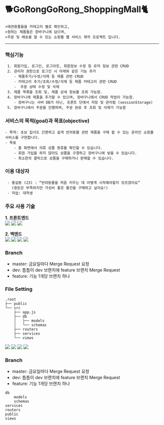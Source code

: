 # 🐕GoRongGoRong_ShoppingMall🐈
    >애견용품들을 카테고리 별로 확인하고,
    >원하는 제품들은 장바구니에 담으며,
    >주문 및 배송을 할 수 있는 쇼핑몰 웹 서비스 제작 프로젝트 입니다.
--------------------------------------------------------
### 핵심기능
     1. 회원가입, 로그인, 로그아웃, 회원정보 수정 등 유저 정보 관련 CRUD
     2. 관리자 권한으로 로그인 시 아래와 같은 기능 추가
        - 제품추가/수정/삭제 등 제품 관련 CRUD
        - 카테고리 추가/조회/수정/삭제 등 제품 카테고리 관련 CRUD
        -  주문 상태 수정 및 삭제
     3. 제품 목록을 조회 및, 제품 상세 정보를 조회 가능함.
     4. 장바구니에 제품을 추가할 수 있으며, 장바구니에서 CRUD 작업이 가능함.
        - 장바구니는 서버 DB가 아닌, 프론트 단에서 저장 및 관리됨 (sessionStorage)
     5. 장바구니에서 주문을 진행하며, 주문 완료 후 조회 및 삭제가 가능함

###  서비스의 목적(goal)과 목표(objective)
    - 목적: 초보 집사도 간편하고 쉽게 반려동물 관련 제품을 구매 할 수 있는 온라인 쇼핑몰 서비스를 구현합니다.
    - 목표
        - 홈 화면에서 의류 상품 종류를 확인할 수 있습니다.
        - 회원 가입을 하지 않아도 상품을 구경하고 장바구니에 넣을 수 있습니다.
        - 최소한의 클릭으로 상품을 구매하거나 판매할 수 있습니다.
    
### 이용 대상자
     - 홍길동 (23) : “반려동물을 처음 키우는 데 어떻게 시작해야할지 모르겠어요”
       (용돈은 부족하지만 가성비 좋은 물건을 구매하고 싶어요!)
     - 직업: 대학생


### 주요 사용 기술
  <strong>1. 프론트엔드</strong>
    <br/>
    <img src="https://img.shields.io/badge/HTML5-E34F26?style=flat-square&logo=html5&logoColor=white"> 
    <img src="https://img.shields.io/badge/CSS-1572B6?style=flat-square&logo=css3&logoColor=white"> 
    <img src="https://img.shields.io/badge/Javascript-F7DF1E?style=flat-square&logo=javascript&logoColor=black"> 

  <strong>2. 백엔드</strong>
    <br/>
    <img src="https://img.shields.io/badge/Node.js-339933?style=flat-square&logo=Node.js&logoColor=white">
	<img src="https://img.shields.io/badge/Express-000000?style=flat-square&logo=Express&logoColor=white">
	<img src="https://img.shields.io/badge/Babel-F9DC3E?style=flat-square&logo=Babel&logoColor=white">
	<img src="https://img.shields.io/badge/MongoDB-47A248?style=flat-square&logo=MongoDB&logoColor=white">

### Branch
- master: 금요일마다 Merge Request 요청
- dev: 틈틈이 dev 브랜치에 feature 브랜치 Merge Request
- feature: 기능 1개당 브랜치 하나

### File Setting
```
.root
├── public
└── src
    ├── app.js
    ├── db
    │   ├── models
    │   └── schemas
    ├── routers
    ├── services
    └── views
```

<p>
	<img src="https://img.shields.io/badge/Node.js-339933?style=flat-square&logo=Node.js&logoColor=white">
	<img src="https://img.shields.io/badge/Express-000000?style=flat-square&logo=Express&logoColor=white">
	<img src="https://img.shields.io/badge/Babel-F9DC3E?style=flat-square&logo=Babel&logoColor=white">
	<img src="https://img.shields.io/badge/MongoDB-47A248?style=flat-square&logo=MongoDB&logoColor=white">
</p>

### Branch
- master: 금요일마다 Merge Request 요청
- dev: 틈틈이 dev 브랜치에 feature 브랜치 Merge Request
- feature: 기능 1개당 브랜치 하나

```
db
	models
	schemas
services
routers
public
views
```
